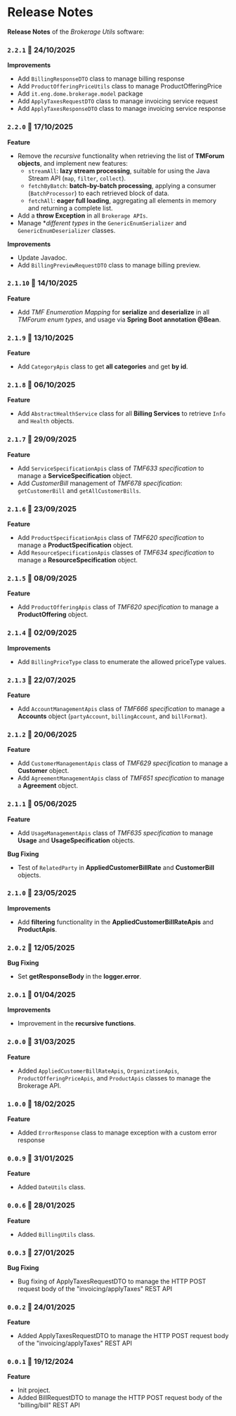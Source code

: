 # Release Notes

**Release Notes** of the *Brokerage Utils* software:

### <code>2.2.1</code> :calendar: 24/10/2025
**Improvements**
* Add `BillingResponseDTO` class to manage billing response
* Add `ProductOfferingPriceUtils` class to manage ProductOfferingPrice
* Add `it.eng.dome.brokerage.model` package
* Add `ApplyTaxesRequestDTO` class to manage invoicing service request
* Add `ApplyTaxesResponseDTO` class to manage invoicing service response

### <code>2.2.0</code> :calendar: 17/10/2025
**Feature**
* Remove the *recursive* functionality when retrieving the list of **TMForum objects**, and implement new features:
  - `streamAll`: **lazy stream processing**, suitable for using the Java Stream API (`map`, `filter`, `collect`).
  - `fetchByBatch`: **batch-by-batch processing**, applying a consumer (`BatchProcessor`) to each retrieved block of data.
  - `fetchAll`: **eager full loading**, aggregating all elements in memory and returning a complete list.
* Add a **throw Exception** in all `Brokerage APIs`.
* Manage **different types* in the `GenericEnumSerializer` and `GenericEnumDeserializer` classes.

**Improvements**
* Update Javadoc.
* Add `BillingPreviewRequestDTO` class to manage billing preview.


### <code>2.1.10</code> :calendar: 14/10/2025
**Feature**
* Add *TMF Enumeration Mapping* for **serialize** and **deserialize** in all *TMForum enum types*, and usage via **Spring Boot annotation @Bean**.


### <code>2.1.9</code> :calendar: 13/10/2025
**Feature**
* Add `CategoryApis` class to get **all categories** and get **by id**.


### <code>2.1.8</code> :calendar: 06/10/2025
**Feature**
* Add `AbstractHealthService` class for all **Billing Services** to retrieve `Info` and `Health` objects.


### <code>2.1.7</code> :calendar: 29/09/2025
**Feature**
* Add `ServiceSpecificationApis` class of *TMF633 specification* to manage a **ServiceSpecification** object.
* Add *CustomerBill* management of *TMF678 specification*: `getCustomerBill` and `getAllCustomerBills`.


### <code>2.1.6</code> :calendar: 23/09/2025
**Feature**
* Add `ProductSpecificationApis` class of *TMF620 specification* to manage a **ProductSpecification** object.
* Add `ResourceSpecificationApis` classes of *TMF634 specification* to manage a **ResourceSpecification** object.


### <code>2.1.5</code> :calendar: 08/09/2025
**Feature**
* Add `ProductOfferingApis` class of *TMF620 specification* to manage a **ProductOffering** object.

### <code>2.1.4</code> :calendar: 02/09/2025
**Improvements**
* Add `BillingPriceType` class to enumerate the allowed priceType values.

### <code>2.1.3</code> :calendar: 22/07/2025
**Feature**
* Add `AccountManagementApis` class of *TMF666 specification* to manage a **Accounts** object (`partyAccount`, `billingAccount`, and `billFormat`).


### <code>2.1.2</code> :calendar: 20/06/2025
**Feature**
* Add `CustomerManagementApis` class of *TMF629 specification* to manage a **Customer** object.
* Add `AgreementManagementApis` class of *TMF651 specification* to manage a **Agreement** object.


### <code>2.1.1</code> :calendar: 05/06/2025
**Feature**
* Add `UsageManagementApis` class of *TMF635 specification* to manage **Usage** and **UsageSpecification** objects.

**Bug Fixing**
* Test of `RelatedParty` in **AppliedCustomerBillRate** and **CustomerBill** objects.


### <code>2.1.0</code> :calendar: 23/05/2025
**Improvements**
* Add **filtering** functionality in the **AppliedCustomerBillRateApis** and **ProductApis**.


### <code>2.0.2</code> :calendar: 12/05/2025
**Bug Fixing**
* Set **getResponseBody** in the **logger.error**.


### <code>2.0.1</code> :calendar: 01/04/2025
**Improvements**
* Improvement in the **recursive functions**.


### <code>2.0.0</code> :calendar: 31/03/2025
**Feature**
* Added `AppliedCustomerBillRateApis`, `OrganizationApis`, `ProductOfferingPriceApis`, and `ProductApis` classes to manage the Brokerage API.

### <code>1.0.0</code> :calendar: 18/02/2025
**Feature**
* Added `ErrorResponse` class to manage exception with a custom error response

### <code>0.0.9</code> :calendar: 31/01/2025
**Feature**
* Added `DateUtils` class.


### <code>0.0.6</code> :calendar: 28/01/2025
**Feature**
* Added `BillingUtils` class.

### <code>0.0.3</code> :calendar: 27/01/2025
**Bug Fixing**
* Bug fixing of ApplyTaxesRequestDTO to manage the HTTP POST request body of the "invoicing/applyTaxes" REST API


### <code>0.0.2</code> :calendar: 24/01/2025
**Feature**
* Added ApplyTaxesRequestDTO to manage the HTTP POST request body of the "invoicing/applyTaxes" REST API


### <code>0.0.1</code> :calendar: 19/12/2024
**Feature**
* Init project.
* Added BillRequestDTO to manage the HTTP POST request body of the "billing/bill" REST API

